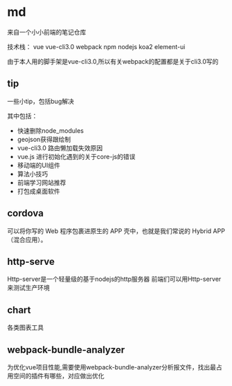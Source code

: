 # md
来自一个小小前端的笔记仓库

技术栈： vue vue-cli3.0 webpack npm nodejs koa2 element-ui

由于本人用的脚手架是vue-cli3.0,所以有关webpack的配置都是关于cli3.0写的

## tip
一些小tip，包括bug解决

其中包括：
- 快速删除node_modules
- geojson获得跟绘制
- vue-cli3.0 路由懒加载失效原因
- vue.js 进行初始化遇到的关于core-js的错误
- 移动端的UI组件
- 算法小技巧
- 前端学习网站推荐
- 打包成桌面软件

## cordova
可以将你写的 Web 程序包裹进原生的 APP 壳中，也就是我们常说的 Hybrid APP （混合应用）。

## http-serve
Http-server是一个轻量级的基于nodejs的http服务器
前端们可以用Http-server来测试生产环境

## chart
各类图表工具

## webpack-bundle-analyzer
为优化vue项目性能,需要使用webpack-bundle-analyzer分析报文件，找出最占用空间的插件有哪些，对应做出优化